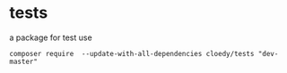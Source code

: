 # tests
a package for test use

```
composer require  --update-with-all-dependencies cloedy/tests "dev-master"
```
